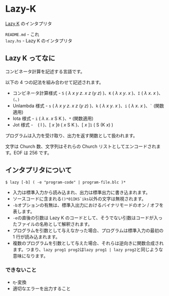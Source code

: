 # Lazy-K
[Lazy K](http://tromp.github.io/cl/lazy-k.html) のインタプリタ

`README.md` - これ  
`lazy.hs` - Lazy K のインタプリタ

## Lazy K ってなに
コンビネータ計算を記述する言語です。

以下の 4 つの記法を組み合わせて記述されます。
- コンビネータ計算様式 - `S` ( *λ x y z*. *x z* (*y z*) )、`K` ( *λ x y*. *x* )、`I` ( *λ x*. *x* )、`(`、`)`
- Unlambda 様式 - `s` ( *λ x y z*. *x z* (*y z*) )、`k` ( *λ x y*. *x* )、`i` ( *λ x*. *x* )、`` ` `` (関数適用)
- Iota 様式 - `i` ( *λ x*. *x* S K )、`*` (関数適用)
- Jot 様式 - ` `&nbsp;( I )、\[ *x* \]`0` ( *x* S K )、\[ *x* \]`1` ( S (K *x*) )

プログラムは入力を受け取り、出力を返す関数として扱われます。

文字は Church 数、文字列はそれらの Church リストとしてエンコードされます。EOF は 256 です。

## インタプリタについて
```
$ lazy [-b] ( -e "program-code" | program-file.blc )*
```
- 入力は標準入力から読み込まれ、出力は標準出力に書き込まれます。
- ソースコードに含まれる``()*01IKS`iks``以外の文字は無視されます。
- `-b`オプションの有無は、標準入出力におけるバイナリモードのオン / オフを表します。
- `-e`の直後の引数は Lazy K のコードとして、そうでない引数はコードが入ったファイルの名称として解釈されます。
- プログラムを引数として与えなかった場合、プログラムは標準入力の最初の 1 行が読み込まれます。
- 複数のプログラムを引数として与えた場合、それらは逆向きに関数合成されます。つまり、`lazy prog1 prog2`は`lazy prog1 | lazy prog2`と同じような意味になります。

### できないこと
- η-変換
- 適切なエラーを出力すること
